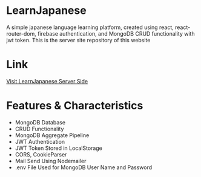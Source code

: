 
# LearnJapanese
A simple japanese language learning platform, created using react, react-router-dom, firebase authentication, and MongoDB CRUD functionality with jwt token. This is the server site repository of this website

# Link
[Visit LearnJapanese Server Side](https://learn-japanese-app-server.vercel.app)


# Features & Characteristics
-  MongoDB Database
-  CRUD Functionality
-  MongoDB Aggregate Pipeline
-  JWT Authentication
-  JWT Token Stored in LocalStorage
-  CORS, CookieParser
-  Mail Send Using Nodemailer
-  .env File Used for MongoDB User Name and Password


